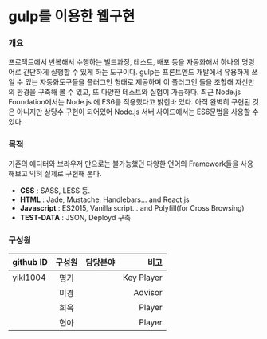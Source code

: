 # gulp를 이용한 웹구현

### 개요
프로젝트에서 반복해서 수행하는 빌드과정, 테스트, 배포 등을 자동화해서 하나의 명령어로 간단하게 실행할 수 있게 하는 도구이다.
gulp는 프론트엔드 개발에서 유용하게 쓰일 수 있는 자동화도구들을 플러그인 형태로 제공하며 이 플러그인 들을 조합해 자신만의 환경을 구축해 볼 수 있고, 또 다양한 테스트와 실험이 가능하다. 최근 Node.js Foundation에서는 Node.js 에 ES6를 적용했다고 밝힌바 있다. 아직 완벽히 구현된 것은 아니지만 상당수 구현이 되어있어 Node.js 서버 사이드에서는 ES6문법을 사용할 수 있다.

### 목적
기존의 에디터와 브라우저 만으로는 불가능했던 다양한 언어의 Framework들을 사용해보고 익혀 실제로 구현해 본다.
- **CSS** : SASS, LESS 등.
- **HTML** : Jade, Mustache, Handlebars... and React.js
- **Javascript** : ES2015, Vanilla script... and Polyfill(for Cross Browsing)
- **TEST-DATA** : JSON, Deployd 구축

### 구성원
| github ID    | 구성원 | 담당분야  | 비고        |
| ------------ |:------:|:---------:|------------:|
| yikl1004     | 명기   |           | Key Player  |
|              | 미경   |           | Advisor     |
|              | 희욱   |           | Player      |
|              | 현아   |           | Player      |
